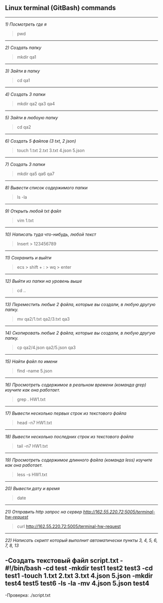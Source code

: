 ## Linux terminal (GitBash) commands
---
*1) Посмотреть где я*

 >pwd
---
*2) Создать папку* 

>mkdir qa1
---
*3) Зайти в папку*

>cd qa1
---
*4) Создать 3 папки*

>mkdir qa2 qa3 qa4
---
*5) Зайти в любоую папку*

>cd qa2
---
*6) Создать 5 файлов (3 txt, 2 json)*

>touch 1.txt 2.txt 3.txt 4.json 5.json
---
*7) Создать 3 папки*

>mkdir qa5 qa6 qa7
---
*8) Вывести список содержимого папки*

>ls -la
---
*9) Открыть любой txt файл*

>vim 1.txt
---
*10) Написать туда что-нибудь, любой текст*

>Insert > 123456789
---
*11) Сохранить и выйти*

>ecs > shift + : > wq > enter
---
*12) Выйти из папки на уровень выше*

>cd ..
---
*13) Переместить любые 2 файла, которые вы создали, в любую другую папку.*

>mv qa2/1.txt qa2/3.txt qa3
---
*14) Скопировать любые 2 файла, которые вы создали, в любую другую папку.*

>cp qa2/4.json qa2/5.json qa3
---
*15) Найти файл по имени*

>find -name 5.json
---
*16) Просмотреть содержимое в реальном времени (команда grep) изучите как она работает.*

>grep . HW1.txt
---
*17) Вывести несколько первых строк из текстового файла*

>head -n7 HW1.txt
---
*18) Вывести несколько последних строк из текстового файла*

>tail -n7 HW1.txt
---
*19) Просмотреть содержимое длинного файла (команда less) изучите как она работает.*

>less -s HW1.txt
---
*20) Вывести дату и время*

>date
---
*21) Отправить http запрос на сервер http://162.55.220.72:5005/terminal-hw-request*

>curl http://162.55.220.72:5005/terminal-hw-request
---
*22) Написать скрипт который выполнит автоматически пункты 3, 4, 5, 6, 7, 8, 13*
 
-Создать текстовый файл script.txt
-#!/bin/bash
-cd test
-mkdir test1 test2 test3
-cd test1
-touch 1.txt 2.txt 3.txt 4.json 5.json
-mkdir test4 test5 test6
-ls -la
-mv 4.json 5.json test4
-
-Проверка: ./script.txt
 

